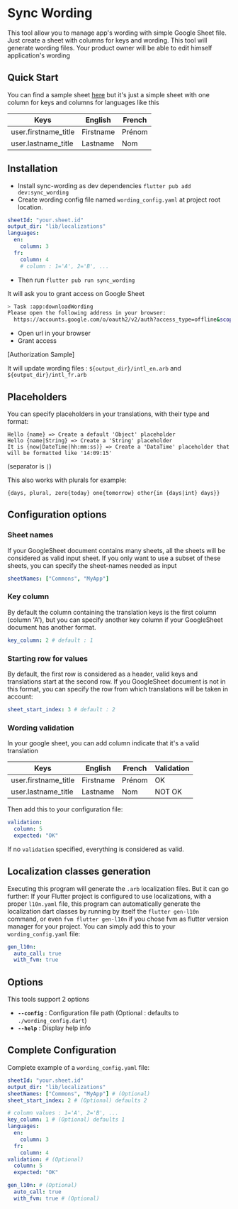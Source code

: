 # Sync Wording

This tool allow you to manage app's wording with simple Google Sheet file. Just create a sheet with columns for keys and wording. This tool will generate wording files. Your product owner will be able to edit himself application's wording

## Quick Start

You can find a sample sheet [here](https://docs.google.com/spreadsheets/d/18Zf_XSU80j_I_VOp9Z4ShdOeUydR6Odyty-ExGBZaz4/edit?usp=sharing) but it's just a simple sheet with one column for keys and columns for languages like this

| Keys                 | English   | French |
| -------------------- | --------- | ------ |
| user.firstname_title | Firstname | Prénom |
| user.lastname_title  | Lastname  | Nom    |

## Installation

- Install sync-wording as dev dependencies `flutter pub add dev:sync_wording`
- Create wording config file named `wording_config.yaml` at project root location.

```yaml
sheetId: "your.sheet.id"
output_dir: "lib/localizations"
languages:
  en:
    column: 3
  fr:
    column: 4
    # column : 1='A', 2='B', ...
```

- Then run `flutter pub run sync_wording`

It will ask you to grant access on Google Sheet

```bash
> Task :app:downloadWording
Please open the following address in your browser:
  https://accounts.google.com/o/oauth2/v2/auth?access_type=offline&scope=...

```

- Open url in your browser
- Grant access

[Authorization Sample]

It will update wording files : `${output_dir}/intl_en.arb` and `${output_dir}/intl_fr.arb`

## Placeholders

You can specify placeholders in your translations, with their type and format:

```
Hello {name} => Create a default 'Object' placeholder
Hello {name|String} => Create a 'String' placeholder
It is {now|DateTime|hh:mm:ss)} => Create a 'DataTime' placeholder that will be formatted like '14:09:15'
```

(separator is `|`)

This also works with plurals for example:

```
{days, plural, zero{today} one{tomorrow} other{in {days|int} days}}
```

## Configuration options

### Sheet names

If your GoogleSheet document contains many sheets, all the sheets will be considered as valid input sheet.
If you only want to use a subset of these sheets, you can specify the sheet-names needed as input

```yaml
sheetNames: ["Commons", "MyApp"]
```

### Key column

By default the column containing the translation keys is the first column (column 'A'), but you can specify another key column if your GoogleSheet document has another format.

```yaml
key_column: 2 # default : 1
```

### Starting row for values

By default, the first row is considered as a header, valid keys and translations start at the second row.
If you GoogleSheet document is not in this format, you can specify the row from which translations will be taken in account:

```yaml
sheet_start_index: 3 # default : 2
```

### Wording validation

In your google sheet, you can add column indicate that it's a valid translation

| Keys                 | English   | French | Validation |
| -------------------- | --------- | ------ | ---------- |
| user.firstname_title | Firstname | Prénom | OK         |
| user.lastname_title  | Lastname  | Nom    | NOT OK     |

Then add this to your configuration file:

```yaml
validation:
  column: 5
  expected: "OK"
```

If no `validation` specified, everything is considered as valid.

## Localization classes generation

Executing this program will generate the `.arb` localization files.
But it can go further:
If your Flutter project is configured to use localizations, with a proper `l10n.yaml` file, this program can automatically generate the localization dart classes by running by itself the `flutter gen-l10n` command, or even `fvm flutter gen-l10n` if you chose fvm as flutter version manager for your project.
You can simply add this to your `wording_config.yaml` file:

```yaml
gen_l10n:
  auto_call: true
  with_fvm: true
```

## Options

This tools support 2 options

- **`--config`** : Configuration file path (Optional : defaults to `./wording_config.dart`)
- **`--help`** : Display help info

## Complete Configuration

Complete example of a `wording_config.yaml` file:

```yaml
sheetId: "your.sheet.id"
output_dir: "lib/localizations"
sheetNames: ["Commons", "MyApp"] # (Optional)
sheet_start_index: 2 # (Optional) defaults 2

# column values : 1='A', 2='B', ...
key_column: 1 # (Optional) defaults 1
languages:
  en:
    column: 3
  fr:
    column: 4
validation: # (Optional)
  column: 5
  expected: "OK"

gen_l10n: # (Optional)
  auto_call: true
  with_fvm: true # (Optional)
```
